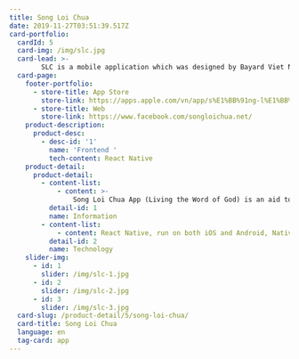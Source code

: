 ```yaml
---
title: Song Loi Chua
date: 2019-11-27T03:51:39.517Z
card-portfolio:
  cardId: 5
  card-img: /img/slc.jpg
  card-lead: >-
        SLC is a mobile application which was designed by Bayard Viet Nam base on a famous application, Prions en Eglise and... 
  card-page:   
    footer-portfolio:      
      - store-title: App Store
        store-link: https://apps.apple.com/vn/app/s%E1%BB%91ng-l%E1%BB%9Di-ch%C3%BAa/id1007056475?l=vi
      - store-title: Web
        store-link: https://www.facebook.com/songloichua.net/
    product-description:
      product-desc:
        - desc-id: '1'
          name: 'Frontend '
          tech-content: React Native
    product-detail:
      product-detail:
        - content-list:
            - content: >-
                Song Loi Chua App (Living the Word of God) is an aid to you daily prayer, edited by Bayard Vietnam. Song Loi Chua was born with the purpose to help Christians to live daily Gospel in a world full of information.
          detail-id: 1
          name: Information
        - content-list:
            - content: React Native, run on both iOS and Android, Native Base
          detail-id: 2
          name: Technology
    slider-img:
      - id: 1
        slider: /img/slc-1.jpg
      - id: 2
        slider: /img/slc-2.jpg
      - id: 3
        slider: /img/slc-3.jpg
  card-slug: /product-detail/5/song-loi-chua/
  card-title: Song Loi Chua
  language: en
  tag-card: app
---
```

